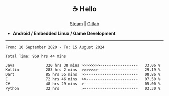 <h2 align="center"> ☕ Hello </h2>

<p align="center">
  <a href="https://steamcommunity.com/id/Niforances/">Steam</a> |
  <a href="https://gitlab.com/niforances">Gitlab</a>
</p>

 - **Android / Embedded Linux / Game Development**

------

<!--START_SECTION:waka-->

```txt
From: 10 September 2020 - To: 15 August 2024

Total Time: 969 hrs 44 mins

Java              320 hrs 38 mins >>>>>>>>-----------------   33.06 %
Kotlin            283 hrs 2 mins  >>>>>>>------------------   29.19 %
Dart              85 hrs 55 mins  >>-----------------------   08.86 %
C                 72 hrs 46 mins  >>-----------------------   07.50 %
C#                48 hrs 29 mins  >------------------------   05.00 %
Python            32 hrs          >------------------------   03.30 %
```

<!--END_SECTION:waka-->
